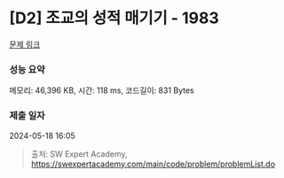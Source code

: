 # [D2] 조교의 성적 매기기 - 1983 

[문제 링크](https://swexpertacademy.com/main/code/problem/problemDetail.do?contestProbId=AV5PwGK6AcIDFAUq) 

### 성능 요약

메모리: 46,396 KB, 시간: 118 ms, 코드길이: 831 Bytes

### 제출 일자

2024-05-18 16:05



> 출처: SW Expert Academy, https://swexpertacademy.com/main/code/problem/problemList.do